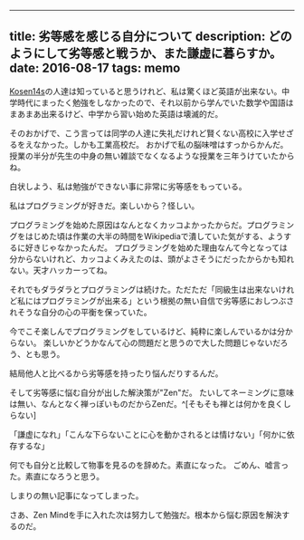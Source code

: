 ----
title: 劣等感を感じる自分について
description: どのようにして劣等感と戦うか、また謙虚に暮らすか。
date: 2016-08-17
tags: memo
----

[Kosen14s](http://kosen14s.github.io/)の人達は知っていると思うけれど、私は驚くほど英語が出来ない。中学時代にまったく勉強をしなかったので、それ以前から学んでいた数学や国語はまあまあ出来るけど、中学から習い始めた英語は壊滅的だ。

<!--more-->

そのおかげで、こう言っては同学の人達に失礼だけれど賢くない高校に入学せざるをえなかった。しかも工業高校だ。
おかげで私の脳味噌はすっからかんだ。授業の半分が先生の中身の無い雑談でなくなるような授業を三年うけていたからね。

白状しよう、私は勉強ができない事に非常に劣等感をもっている。
 
私はプログラミングが好きだ。楽しいから？怪しい。

プログラミングを始めた原因はなんとなくカッコよかったからだ。プログラミングをはじめた頃は作業の大半の時間をWikipediaで潰していた気がする、ようするに好きじゃなかったんだ。
プログラミングを始めた理由なんて今となっては分からないけれど、カッコよくみえたのは、頭がよさそうにだったからかも知れない。天才ハッカーってね。

それでもダラダラとプログラミングは続けた。ただただ「同級生は出来ないけれど私にはプログラミングが出来る」という根拠の無い自信で劣等感におしつぶされそうな自分の心の平衡を保っていた。

今でこそ楽しんでプログラミングをしているけど、純粋に楽しんでいるかは分からない。
楽しいかどうかなんて心の問題だと思うので大した問題じゃないだろう、とも思う。

結局他人と比べるから劣等感を持ったり悩んだりするんだ。

そして劣等感に悩む自分が出した解決策が"Zen"だ。
たいしてネーミングに意味は無い、なんとなく禅っぽいものだからZenだ。^[そもそも禅とは何かを良くしらない]

「謙虚になれ」「こんな下らないことに心を動かされるとは情けない」「何かに依存するな」

何でも自分と比較して物事を見るのを辞めた。素直になった。
ごめん、嘘言った。素直になろうと思う。

しまりの無い記事になってしまった。

さあ、Zen Mindを手に入れた次は努力して勉強だ。根本から悩む原因を解決するのだ。
